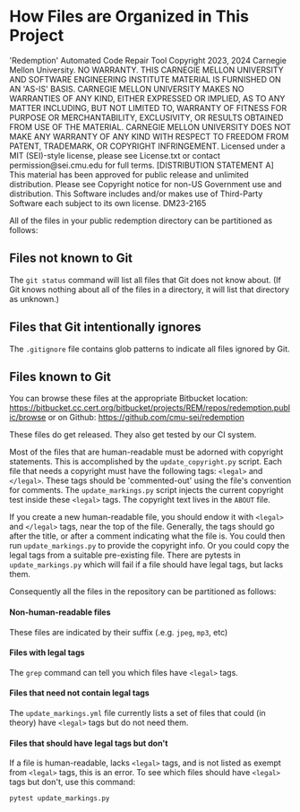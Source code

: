 # How Files are Organized in This Project

<legal>
'Redemption' Automated Code Repair Tool
Copyright 2023, 2024 Carnegie Mellon University.
NO WARRANTY. THIS CARNEGIE MELLON UNIVERSITY AND SOFTWARE ENGINEERING
INSTITUTE MATERIAL IS FURNISHED ON AN 'AS-IS' BASIS. CARNEGIE MELLON
UNIVERSITY MAKES NO WARRANTIES OF ANY KIND, EITHER EXPRESSED OR IMPLIED,
AS TO ANY MATTER INCLUDING, BUT NOT LIMITED TO, WARRANTY OF FITNESS FOR
PURPOSE OR MERCHANTABILITY, EXCLUSIVITY, OR RESULTS OBTAINED FROM USE OF
THE MATERIAL. CARNEGIE MELLON UNIVERSITY DOES NOT MAKE ANY WARRANTY OF ANY
KIND WITH RESPECT TO FREEDOM FROM PATENT, TRADEMARK, OR COPYRIGHT
INFRINGEMENT.
Licensed under a MIT (SEI)-style license, please see License.txt or
contact permission@sei.cmu.edu for full terms.
[DISTRIBUTION STATEMENT A] This material has been approved for public
release and unlimited distribution.  Please see Copyright notice for
non-US Government use and distribution.
This Software includes and/or makes use of Third-Party Software each
subject to its own license.
DM23-2165
</legal>

All of the files in your public redemption directory can be partitioned as follows:

## Files not known to Git

The `git status` command will list all files that Git does not know about. (If Git knows nothing about all of the files in a directory, it will list that directory as unknown.)

## Files that Git intentionally ignores

The `.gitignore` file contains glob patterns to indicate all files ignored by Git.

## Files known to Git

You can browse these files at the appropriate Bitbucket location:
https://bitbucket.cc.cert.org/bitbucket/projects/REM/repos/redemption.public/browse
or on Github:
https://github.com/cmu-sei/redemption

These files do get released. They also get tested by our CI system.

Most of the files that are human-readable must be adorned with copyright statements. This is accomplished by the `update_copyright.py` script.  Each file that needs a copyright must have the following tags: `<legal>` and `</legal>`. These tags should be 'commented-out' using the file's convention for comments. The `update_markings.py` script injects the current copyright test inside these `<legal>` tags. The copyright text lives in the `ABOUT` file.

If you create a new human-readable file, you should endow it with `<legal>` and `</legal>` tags, near the top of the file. Generally, the tags should go after the title, or after a comment indicating what the file is.  You could then run `update_markings.py` to provide the copyright info. Or you could copy the legal tags from a suitable pre-existing file. There are pytests in `update_markings.py` which will fail if a file should have legal tags, but lacks them.

Consequently all the files in the repository can be partitioned as follows:

#### Non-human-readable files

These files are indicated by their suffix (.e.g. `jpeg`, `mp3`, etc)

#### Files with legal tags

The `grep` command can tell you which files have `<legal>` tags.

#### Files that need not contain legal tags

The `update_markings.yml` file currently lists a set of files that could (in theory) have `<legal>` tags but do not need them.

#### Files that should have legal tags but don't

If a file is human-readable, lacks `<legal>` tags, and is not listed as exempt from `<legal>` tags, this is an error. To see which files should have `<legal>` tags but don't, use this command:

```shell
pytest update_markings.py
```
